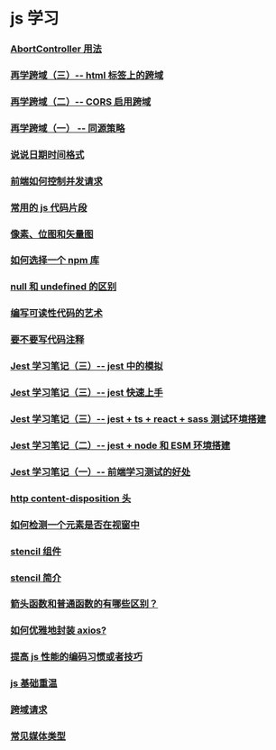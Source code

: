 # js 学习

### [AbortController 用法](./AbortController使用.md)

### [再学跨域（三）-- html 标签上的跨域](./再学跨域2-html标签上的跨域.md)

### [再学跨域（二）-- CORS 启用跨域](./再学跨域1.md)

### [再学跨域（一） -- 同源策略](./再学跨域0.md)

### [说说日期时间格式](../../packages/说说日期格式.md)

### [前端如何控制并发请求](./前端如何控制并发请求.md)

### [常用的 js 代码片段](./useful-js-snippet.md)

### [像素、位图和矢量图](./bit-map-and-vertor-map.md)

### [如何选择一个 npm 库](./how-select-teck-stack.md)

### [null 和 undefined 的区别](./null%E5%92%8Cundefined%E7%9A%84%E5%8C%BA%E5%88%AB.md)

### [编写可读性代码的艺术](./the-art-of-readable-code.md)

### [要不要写代码注释](./%E8%A6%81%E4%B8%8D%E8%A6%81%E5%86%99%E4%BB%A3%E7%A0%81%E6%B3%A8%E9%87%8A.md)

### [Jest 学习笔记（三）-- jest 中的模拟](./jest-mock.md)

### [Jest 学习笔记（三）-- jest 快速上手](./jest-get-started.md)

### [Jest 学习笔记（三）-- jest + ts + react + sass 测试环境搭建](./jest-setup-2.md)

### [Jest 学习笔记（二）-- jest + node 和 ESM 环境搭建](./jest-setup-1.md)

### [Jest 学习笔记（一）-- 前端学习测试的好处](./jest-note-1.md)

### [http content-disposition 头](./http-content-disposition.md)

### [如何检测一个元素是否在视窗中](../../vue3/如何检测一个元素是否在视窗中.md)

### [stencil 组件](./stencil组件.md)

### [stencil 简介](./stencil简介.md)

### [箭头函数和普通函数的有哪些区别？](./箭头函数和普通函数的区别.md)

### [如何优雅地封装 axios?](./封装axios.md)

### [提高 js 性能的编码习惯或者技巧](./js性能技巧.md)

### [js 基础重温](./js基础重温.md)

### [跨域请求](./跨域请求.md)

### [常见媒体类型](./MIME-Type.md)
